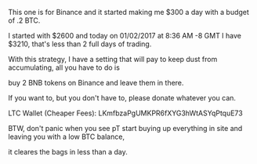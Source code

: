  This one is for Binance and it started making me $300 a day with a budget of .2 BTC.
 
 I started with $2600 and today on 01/02/2017 at 8:36 AM -8 GMT I have $3210, that's less than 2 full days of trading.
 
 With this strategy, I have a setting that will pay to keep dust from accumulating, all you have to do is
 
 buy 2 BNB tokens on Binance and leave them in there.
 
 If you want to, but you don't have to, please donate whatever you can.
 
 LTC Wallet (Cheaper Fees): LKmfbzaPgUMKPR6fXYG3hWtASYqPtquE73
 
 BTW, don't panic when you see pT start buying up everything in site and leaving you with a low BTC balance,
 
 it cleares the bags in less than a day.
